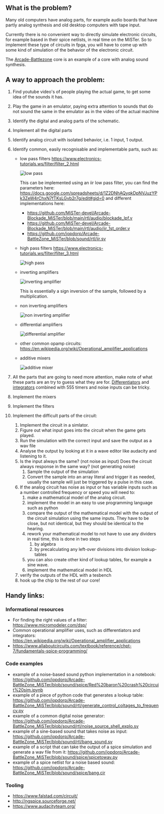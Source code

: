 ## What is the problem?
Many old computers have analog parts, for example audio boards that have partly analog synthesis and old desktop computers with tape input.

Currently there is no convenient way to directly simulate electronic circuits, for example based in their spice netlists, in real time on the MiSTer.
So to implement these type of circuits in fpga, you will have to come up with some kind of simulation of the behavior of the electronic circuit.

The [Arcade-Battlezone](https://github.com/jopdorp/Arcade-BattleZone_MiSTer) core is an example of a core with analog sound synthesis.

## A way to approach the problem:

1. Find youtube video's of people playing the actual game, to get some idea of the sounds it has.
1. Play the game in an emulator, paying extra attention to sounds that do not sound the same in the emulator as in the video of the actual machine
1. Identify the digital and analog parts of the schematic.
1. Implement all the digital parts
1. Identify analog circuit with isolated behavior, i.e. 1 input, 1 output.
1. Identify common, easily recognisable and implementable parts, such as: 
   *  low pass filters https://www.electronics-tutorials.ws/filter/filter_2.html

      ![low pass](https://upload.wikimedia.org/wikipedia/commons/thumb/e/e0/1st_Order_Lowpass_Filter_RC.svg/250px-1st_Order_Lowpass_Filter_RC.svg.png) 

      This can be implemented using an iir low pass filter, you can find the parameters here:
      https://docs.google.com/spreadsheets/d/1Z2DNhAQyqkDpNVJuzYPk3ZeW4rChxN7fTKsLGvb2r7g/edit#gid=0
      and different implementations here:
      * https://github.com/MiSTer-devel/Arcade-Blockade_MiSTer/blob/main/rtl/audio/blockade_lpf.v
      * https://github.com/MiSTer-devel/Arcade-Blockade_MiSTer/blob/main/rtl/audio/iir_1st_order.v
      * https://github.com/jopdorp/Arcade-BattleZone_MiSTer/blob/sound/rtl/iir.sv
   * high pass filters https://www.electronics-tutorials.ws/filter/filter_3.html

     ![high pass](https://upload.wikimedia.org/wikipedia/commons/thumb/f/fe/High_pass_filter.svg/250px-High_pass_filter.svg.png)
   * inverting amplifiers

     ![inverting amplifier](https://upload.wikimedia.org/wikipedia/commons/thumb/4/41/Op-Amp_Inverting_Amplifier.svg/250px-Op-Amp_Inverting_Amplifier.svg.png)

     This is essentially a sign inversion of the sample, followed by a multiplication.
   * non inverting amplifiers

     ![non inverting amplifier](https://upload.wikimedia.org/wikipedia/commons/thumb/4/44/Op-Amp_Non-Inverting_Amplifier.svg/250px-Op-Amp_Non-Inverting_Amplifier.svg.png)
   * differential amplifiers

     ![differential amplifier](https://upload.wikimedia.org/wikipedia/commons/thumb/a/a2/Op-Amp_Differential_Amplifier.svg/250px-Op-Amp_Differential_Amplifier.svg.png)
   * other common opamp circuits: https://en.wikipedia.org/wiki/Operational_amplifier_applications
   * additive mixers

     ![additive mixer](https://upload.wikimedia.org/wikipedia/en/thumb/5/5a/Passive_Mixer.jpg/250px-Passive_Mixer.jpg)


1. All the parts that are going to need more attention, make note of what these parts are an try to guess what they are for. [Differentiators](https://en.wikipedia.org/wiki/Operational_amplifier_applications#Inverting_differentiator) and [integrators](https://en.wikipedia.org/wiki/Operational_amplifier_applications#Inverting_integrator) combined with 555 timers and noise inputs can be tricky.
1. Implement the mixers
1. Implement the filters
1. Implement the difficult parts of the circuit:
   1. Implement the circuit in a simlator.
   1. Figure out what input goes into the circuit when the game gets played.
   1. Run the simulation with the correct input and save the output as a wav file
   1. Analyse the output by looking at it in a wave editor like audacity and listening to it.
   1. Is the input always the same? (not noise as input) Does the circuit always response in the same way? (not generating noise)
      1. Sample the output of the simulation
      1. Convert the sample into an array literal and trigger it as needed, usually the sample will just be triggered by a pulse in this case.
   1. If the analog circuit has noise as input or has variable inputs such as a number controlled frequency or speed you will need to:
      1. make a mathematical model of the analog circuit.
      1. implement the model in an easy to use programming language such as python
      1. compare the output of the mathematical model with the output of the circuit simulation using the same inputs. They have to be close, but not identical, but they should be identical to the hearing.
      1. rework your mathematical model to not have to use any dividers in real time, this is done in two steps 
         1. by algebra
         1. by precalculating any left-over divisions into division lookup-tables
      1. you can also create other kind of lookup tables, for example a sine wave.
      1. implement the mathematical model in HDL
    1. verify the outputs of the HDL with a tesbench
    1. hook up the chip to the rest of our core!


## Handy links:
### Informational resources
* For finding the right values of a filter: https://www.micromodeler.com/dsp/
* Common operational amplifier uses, such as differentiators and integrators: https://en.wikipedia.org/wiki/Operational_amplifier_applications
* https://www.allaboutcircuits.com/textbook/reference/chpt-7/fundamentals-spice-programming/

### Code examples
* example of a noise-based sound python implementation in a notebook:
https://github.com/jopdorp/Arcade-BattleZone_MiSTer/blob/sound/spice/Red%20baron%20crash%20circuit%20sim.ipynb
* example of a piece of python code that generates a lookup table:
https://github.com/jopdorp/Arcade-BattleZone_MiSTer/blob/sound/rtl/generate_control_coltages_to_frequency.py
* example of a common digital noise generator:
https://github.com/jopdorp/Arcade-BattleZone_MiSTer/blob/sound/rtl/noise_source_shell_explo.sv
* example of a sine-based sound that takes noise as input:
https://github.com/jopdorp/Arcade-BattleZone_MiSTer/blob/sound/rtl/bang_sound.sv
* example of a script that can take the output of a spice simulation and generate a wav file from it:
https://github.com/jopdorp/Arcade-BattleZone_MiSTer/blob/sound/spice/spicetowav.py
* example of a spice netlist for a noise based sound:
https://github.com/jopdorp/Arcade-BattleZone_MiSTer/blob/sound/spice/bang.cir

### Tooling
* https://www.falstad.com/circuit/
* http://ngspice.sourceforge.net/
* https://www.audacityteam.org/